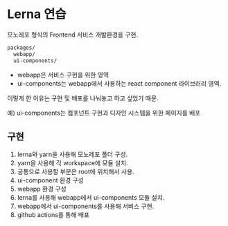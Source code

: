 # Lerna 연습

모노레포 형식의 Frontend 서비스 개발환경을 구현.

```bash
packages/
  webapp/
  ui-components/
```

- webapp은 서비스 구현을 위한 영역
- ui-components는 webapp에서 사용하는 react component 라이브러리 영역.

이렇게 한 이유는 구현 및 배포를 나눠놓고 하고 싶었기 때문. 

예) ui-components는 컴포넌트 구현과 디자인 시스템을 위한 페이지를 배포

## 구현

1. lerna와 yarn을 사용해 모노레포 폴더 구성.
2. yarn을 사용해 각 workspace에 모듈 설치.
3. 공통으로 사용할 부분은 root에 위치해서 사용.
4. ui-component 환경 구성
5. webapp 환경 구성
6. lerna를 사용해 webapp에서 ui-components 모듈 설치.
7. webapp에서 ui-components를 사용해 서비스 구현.
8. github actions를 통해 배포
